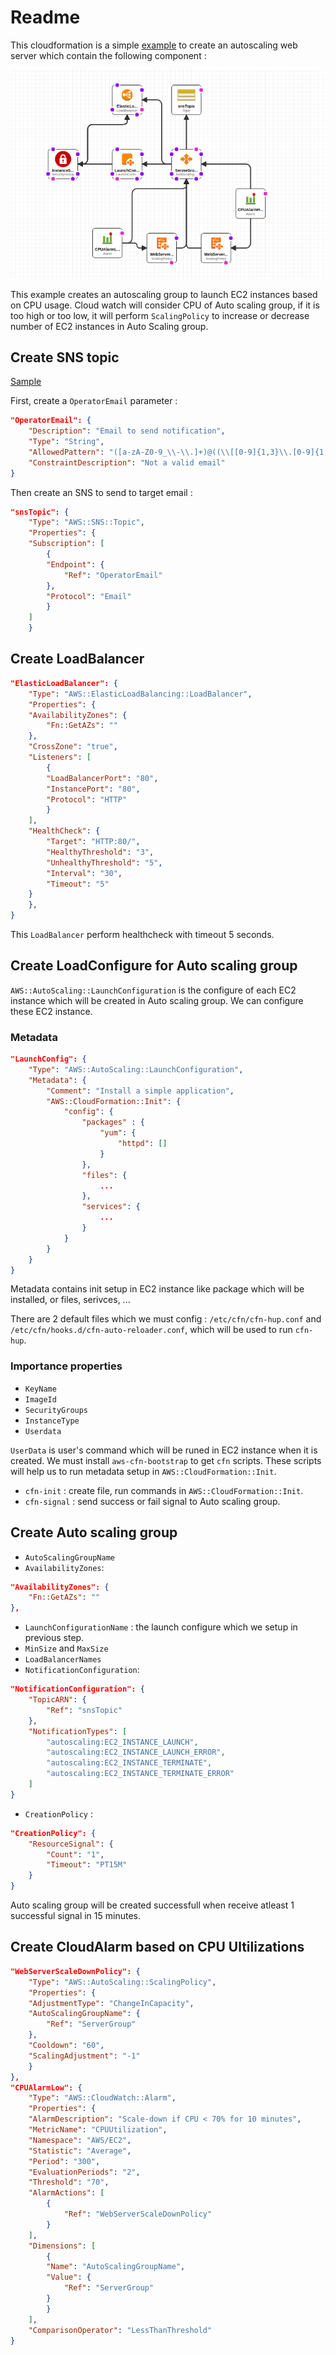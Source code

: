 # Readme

This cloudformation is a simple [example](https://docs.aws.amazon.com/AWSCloudFormation/latest/UserGuide/example-templates-autoscaling.html) to create an autoscaling web server which contain the following component :  

![img](img/2021-02-20-10-54-19.png)  

This example creates an autoscaling group to launch EC2 instances based on CPU usage. Cloud watch will consider CPU of Auto scaling group, if it is too high or too low, it will perform `ScalingPolicy` to increase or decrease number of EC2 instances in Auto Scaling group.  

## Create SNS topic  

[Sample](https://docs.aws.amazon.com/AWSCloudFormation/latest/UserGuide/quickref-sns.html)  

First, create a `OperatorEmail` parameter :  

```json
"OperatorEmail": {
    "Description": "Email to send notification",
    "Type": "String",
    "AllowedPattern": "([a-zA-Z0-9_\\-\\.]+)@((\\[[0-9]{1,3}\\.[0-9]{1,3}\\.[0-9]{1,3}\\.)|(([a-zA-Z0-9\\-]+\\.)+))([a-zA-Z]{2,4}|[0-9]{1,3})(\\]?)",
    "ConstraintDescription": "Not a valid email"
}
```

Then create an SNS to send to target email :  

```json
"snsTopic": {
    "Type": "AWS::SNS::Topic",
    "Properties": {
    "Subscription": [
        {
        "Endpoint": {
            "Ref": "OperatorEmail"
        },
        "Protocol": "Email"
        }
    ]
    }
```

## Create LoadBalancer  

```json
"ElasticLoadBalancer": {
    "Type": "AWS::ElasticLoadBalancing::LoadBalancer",
    "Properties": {
    "AvailabilityZones": {
        "Fn::GetAZs": ""
    },
    "CrossZone": "true",
    "Listeners": [
        {
        "LoadBalancerPort": "80",
        "InstancePort": "80",
        "Protocol": "HTTP"
        }
    ],
    "HealthCheck": {
        "Target": "HTTP:80/",
        "HealthyThreshold": "3",
        "UnhealthyThreshold": "5",
        "Interval": "30",
        "Timeout": "5"
    }
    },
}
```

This `LoadBalancer` perform healthcheck with timeout 5 seconds.  

## Create LoadConfigure for Auto scaling group  

`AWS::AutoScaling::LaunchConfiguration` is the configure of each EC2 instance which will be created in Auto scaling group. We can configure these EC2 instance.  

### Metadata  

```json
"LaunchConfig": {
    "Type": "AWS::AutoScaling::LaunchConfiguration",
    "Metadata": {
        "Comment": "Install a simple application",
        "AWS::CloudFormation::Init": {
            "config": {
                "packages" : {
                    "yum": {
                        "httpd": []
                    }
                },
                "files": {
                    ...
                },
                "services": {
                    ...
                }
            }
        }
    }
}
```

Metadata contains init setup in EC2 instance like package which will be installed, or files, serivces, ...  

There are 2 default files which we must config : `/etc/cfn/cfn-hup.conf` and `/etc/cfn/hooks.d/cfn-auto-reloader.conf`, which will be used to run `cfn-hup`.  

### Importance properties  

+ `KeyName`
+ `ImageId`
+ `SecurityGroups`
+ `InstanceType`
+ `Userdata`

`UserData` is user's command which will be runed in EC2 instance when it is created. We must install `aws-cfn-bootstrap` to get `cfn` scripts. These scripts will help us to run metadata setup in `AWS::CloudFormation::Init`.  

+ `cfn-init` : create file, run commands in `AWS::CloudFormation::Init`.  
+ `cfn-signal` : send success or fail signal to Auto scaling group.  

## Create Auto scaling group  

+ `AutoScalingGroupName`
+ `AvailabilityZones`:  

```json
"AvailabilityZones": {
    "Fn::GetAZs": ""
},
```

+ `LaunchConfigurationName` : the launch configure which we setup in previous step.
+ `MinSize` and `MaxSize`
+ `LoadBalancerNames`
+ `NotificationConfiguration`:  

```json
"NotificationConfiguration": {
    "TopicARN": {
        "Ref": "snsTopic"
    },
    "NotificationTypes": [
        "autoscaling:EC2_INSTANCE_LAUNCH",
        "autoscaling:EC2_INSTANCE_LAUNCH_ERROR",
        "autoscaling:EC2_INSTANCE_TERMINATE",
        "autoscaling:EC2_INSTANCE_TERMINATE_ERROR"
    ]
}
```

+ `CreationPolicy` :  

```json
"CreationPolicy": {
    "ResourceSignal": {
        "Count": "1",
        "Timeout": "PT15M"
    }
}
```

Auto scaling group will be created successfull when receive atleast 1 successful signal in 15 minutes.  

## Create CloudAlarm based on CPU Ultilizations

```json
"WebServerScaleDownPolicy": {
    "Type": "AWS::AutoScaling::ScalingPolicy",
    "Properties": {
    "AdjustmentType": "ChangeInCapacity",
    "AutoScalingGroupName": {
        "Ref": "ServerGroup"
    },
    "Cooldown": "60",
    "ScalingAdjustment": "-1"
    }
},
"CPUAlarmLow": {
    "Type": "AWS::CloudWatch::Alarm",
    "Properties": {
    "AlarmDescription": "Scale-down if CPU < 70% for 10 minutes",
    "MetricName": "CPUUtilization",
    "Namespace": "AWS/EC2",
    "Statistic": "Average",
    "Period": "300",
    "EvaluationPeriods": "2",
    "Threshold": "70",
    "AlarmActions": [
        {
            "Ref": "WebServerScaleDownPolicy"
        }
    ],
    "Dimensions": [
        {
        "Name": "AutoScalingGroupName",
        "Value": {
            "Ref": "ServerGroup"
        }
        }
    ],
    "ComparisonOperator": "LessThanThreshold"
}
```
